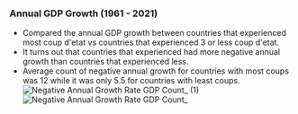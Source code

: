 ### Annual GDP Growth (1961 - 2021)
* Compared the annual GDP growth between countries that experienced most coup d'etat vs countries that experienced 3 or less coup d'etat. 
* It turns out that countries that experienced had more negative annual growth than countries that experienced less.
* Average count of negative annual growth for countries with most coups was 12 while it was only 5.5 for countries with least coups.
![Negative Annual Growth Rate GDP Count_ (1)](https://user-images.githubusercontent.com/31752682/202516795-41a0e2ee-707f-40e1-905a-d789da567b97.png)
![Negative Annual Growth Rate GDP Count_](https://user-images.githubusercontent.com/31752682/202516804-23f3d3fc-64c7-47e3-8771-4d817e96cd3b.png)
